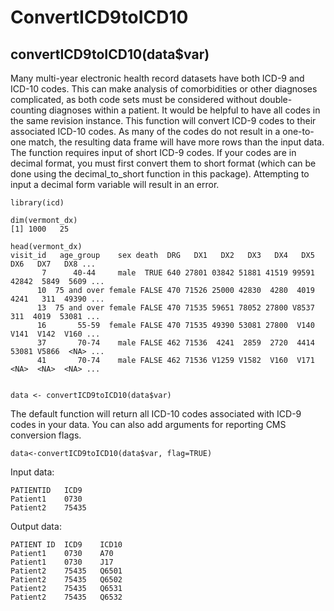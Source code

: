 # ConvertICD9toICD10

## convertICD9toICD10(data$var)

Many multi-year electronic health record datasets have both ICD-9 and ICD-10 codes. This can make analysis of comorbidities or other diagnoses complicated, as both code sets must be considered without double-counting diagnoses within a patient. It would be helpful to have all codes in the same revision instance. This function will convert ICD-9 codes to their associated ICD-10 codes. As many of the codes do not result in a one-to-one match, the resulting data frame will have more rows than the input data. The function requires input of short ICD-9 codes. If your codes are in decimal format, you must first convert them to short format (which can be done using the decimal_to_short function in this package). Attempting to input a decimal form variable will result in an error. 

````
library(icd)

dim(vermont_dx)
[1] 1000   25

head(vermont_dx)
visit_id   age_group    sex death  DRG   DX1   DX2   DX3   DX4   DX5   DX6   DX7   DX8 ...
       7      40-44     male  TRUE 640 27801 03842 51881 41519 99591 42842  5849  5609 ...
      10  75 and over female FALSE 470 71526 25000 42830  4280  4019  4241   311  49390 ...
      13  75 and over female FALSE 470 71535 59651 78052 27800 V8537   311  4019  53081 ...
      16       55-59  female FALSE 470 71535 49390 53081 27800  V140  V141  V142  V160 ...
      37       70-74    male FALSE 462 71536  4241  2859  2720  4414 53081 V5866  <NA> ...
      41       70-74    male FALSE 462 71536 V1259 V1582  V160  V171  <NA>  <NA>  <NA> ...


data <- convertICD9toICD10(data$var)
````

The default function will return all ICD-10 codes associated with ICD-9 codes in your data. You can also add arguments for reporting CMS conversion flags. 

```
data<-convertICD9toICD10(data$var, flag=TRUE)
```

Input data:
```
PATIENTID   ICD9
Patient1    0730
Patient2    75435
```

Output data:
```
PATIENT ID  ICD9    ICD10
Patient1    0730    A70
Patient1    0730    J17
Patient2    75435   Q6501
Patient2    75435   Q6502
Patient2    75435   Q6531
Patient2    75435   Q6532
```
